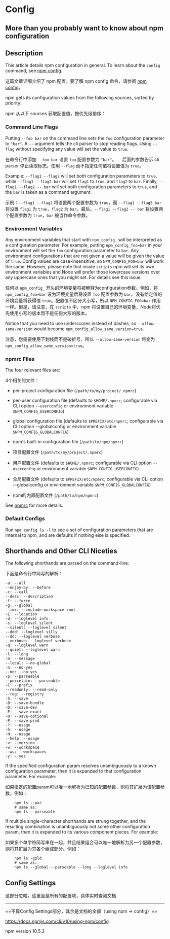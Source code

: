 # Config

## More than you probably want to know about npm configuration

## Description

This article details npm configuration in general. To learn about the `config` command, see [npm config](https://docs.npmjs.com/cli/v10/commands/npm-config).

这篇文章详细介绍了 npm 配置。要了解 npm config 命令，请参阅 [npm config](https://docs.npmjs.com/cli/v10/commands/npm-config)。

npm gets its configuration values from the following sources, sorted by priority:

npm 从以下 sources 获取配置值，按优先级排序：

### Command Line Flags

Putting `--foo bar` on the command line sets the `foo` configuration parameter to `"bar"`. A `--` argument tells the cli parser to stop reading flags. Using `--flag` without specifying any value will set the value to `true`.

在命令行中添加 `--foo bar` 设置 `foo` 配置参数为 `"bar"`。`--` 后面的参数告诉 cli parser 停止读取标志。使用 `--flag` 而不指定任何值将设置值为 `true`。

Example: `--flag1 --flag2` will set both configuration parameters to `true`, while `--flag1 --flag2 bar` will set `flag1` to `true`, and `flag2` to `bar`. Finally, `--flag1 --flag2 -- bar` will set both configuration parameters to `true`, and the `bar` is taken as a command argument.

示例：`--flag1 --flag2` 将设置两个配置参数为 `true`，而 `--flag1 --flag2 bar` 将设置 `flag1` 为 `true`，`flag2` 为 `bar`。最后，`--flag1 --flag2 -- bar` 将设置两个配置参数为 `true`，`bar` 被当作命令参数。

### Environment Variables

Any environment variables that start with `npm_config_` will be interpreted as a configuration parameter. For example, putting `npm_config_foo=bar` in your environment will set the `foo` configuration parameter to `bar`. Any environment configurations that are not given a value will be given the value of `true`. Config values are case-insensitive, so `NPM_CONFIG_FOO=bar` will work the same. However, please note that inside `scripts` npm will set its own environment variables and Node will prefer those lowercase versions over any uppercase ones that you might set. For details see this issue.

任何以 `npm_config_` 开头的环境变量将被解释为configuration参数。例如，将 `npm_config_foo=bar` 设为环境变量后将设置 `foo` 配置参数为 `bar`。没有给定值的环境变量将获得值 `true`。配置值不区分大小写，所以 `NPM_CONFIG_FOO=bar` 作用一样。但是，请注意，在 `scripts` 中，npm 将设置自己的环境变量，Node将优先使用小写的版本而不是任何大写的版本。

Notice that you need to use underscores instead of dashes, so `--allow-same-version` would become `npm_config_allow_same_version=true`.

注意，您需要使用下划线而不是破折号，所以 `--allow-same-version` 将变为 `npm_config_allow_same_version=true`。

### npmrc Files

The four relevant files are:

4个相关的文件：

- per-project configuration file (`/path/to/my/project/.npmrc`)
- per-user configuration file (defaults to `$HOME/.npmrc`; configurable via CLI option `--userconfig` or environment variable `$NPM_CONFIG_USERCONFIG`)
- global configuration file (defaults to `$PREFIX/etc/npmrc`; configurable via CLI option --globalconfig or environment variable `$NPM_CONFIG_GLOBALCONFIG`)
- npm's built-in configuration file (`/path/to/npm/npmrc`)


- 项目配置文件 (`/path/to/my/project/.npmrc`)
- 用户配置文件 (defaults to `$HOME/.npmrc`; configurable via CLI option `--userconfig` or environment variable `$NPM_CONFIG_USERCONFIG`)
- 全局配置文件 (defaults to `$PREFIX/etc/npmrc`; configurable via CLI option --globalconfig or environment variable `$NPM_CONFIG_GLOBALCONFIG`)
- npm的内置配置文件 (`/path/to/npm/npmrc`)

See [npmrc](https://docs.npmjs.com/cli/v10/configuring-npm/npmrc) for more details.

### Default Configs

Run `npm config ls -l` to see a set of configuration parameters that are internal to npm, and are defaults if nothing else is specified.

## Shorthands and Other CLI Niceties

The following shorthands are parsed on the command-line:

下面是命令行中简写的解析：

```shell
-a: --all
--enjoy-by: --before
-c: --call
--desc: --description
-f: --force
-g: --global
--iwr: --include-workspace-root
-L: --location
-d: --loglevel info
-s: --loglevel silent
--silent: --loglevel silent
--ddd: --loglevel silly
--dd: --loglevel verbose
--verbose: --loglevel verbose
-q: --loglevel warn
--quiet: --loglevel warn
-l: --long
-m: --message
--local: --no-global
-n: --no-yes
--no: --no-yes
-p: --parseable
--porcelain: --parseable
-C: --prefix
--readonly: --read-only
--reg: --registry
-S: --save
-B: --save-bundle
-D: --save-dev
-E: --save-exact
-O: --save-optional
-P: --save-prod
-?: --usage
-h: --usage
-H: --usage
--help: --usage
-v: --version
-w: --workspace
--ws: --workspaces
-y: --yes
```

If the specified configuration param resolves unambiguously to a known configuration parameter, then it is expanded to that configuration parameter. For example:

如果指定的配置param可以唯一地解析为已知的配置参数，则将其扩展为该配置参数。例如：

```shell
    npm ls --par
    # same as:
    npm ls --parseable
```

If multiple single-character shorthands are strung together, and the resulting combination is unambiguously not some other configuration param, then it is expanded to its various component pieces. For example:

如果多个单字符简写串在一起，并且结果组合可以唯一地解析为另一个配置参数，则将其扩展为其各个组成部分。例如：

```shell
    npm ls -gpld
    # same as:
    npm ls --global --parseable --long --loglevel info
```

## Config Settings

这部分忽略，这里面是所有的配置项，具体实时查阅文档

---

==不算Config Settings部分，其余是文档的全部（using npm -> config）==

<https://docs.npmjs.com/cli/v10/using-npm/config>

npm version 10.5.2
